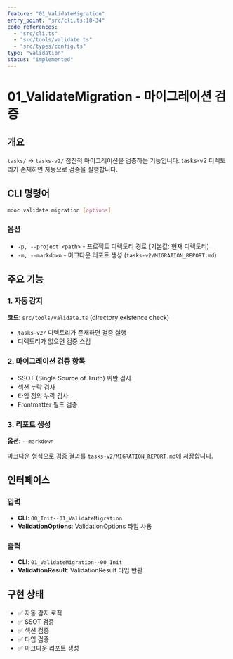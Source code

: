```yaml
---
feature: "01_ValidateMigration"
entry_point: "src/cli.ts:18-34"
code_references:
  - "src/cli.ts"
  - "src/tools/validate.ts"
  - "src/types/config.ts"
type: "validation"
status: "implemented"
---
```


# 01_ValidateMigration - 마이그레이션 검증

## 개요

`tasks/` → `tasks-v2/` 점진적 마이그레이션을 검증하는 기능입니다. tasks-v2 디렉토리가 존재하면 자동으로 검증을 실행합니다.

## CLI 명령어

```bash
mdoc validate migration [options]
```

### 옵션

- `-p, --project <path>` - 프로젝트 디렉토리 경로 (기본값: 현재 디렉토리)
- `-m, --markdown` - 마크다운 리포트 생성 (`tasks-v2/MIGRATION_REPORT.md`)

## 주요 기능

### 1. 자동 감지

**코드**: `src/tools/validate.ts` (directory existence check)

- `tasks-v2/` 디렉토리가 존재하면 검증 실행
- 디렉토리가 없으면 검증 스킵

### 2. 마이그레이션 검증 항목

- SSOT (Single Source of Truth) 위반 검사
- 섹션 누락 검사
- 타입 정의 누락 검사
- Frontmatter 필드 검증

### 3. 리포트 생성

**옵션**: `--markdown`

마크다운 형식으로 검증 결과를 `tasks-v2/MIGRATION_REPORT.md`에 저장합니다.

## 인터페이스

### 입력

- **CLI**: `00_Init--01_ValidateMigration`
- **ValidationOptions**: ValidationOptions 타입 사용

### 출력

- **CLI**: `01_ValidateMigration--00_Init`
- **ValidationResult**: ValidationResult 타입 반환

## 구현 상태

- ✅ 자동 감지 로직
- ✅ SSOT 검증
- ✅ 섹션 검증
- ✅ 타입 검증
- ✅ 마크다운 리포트 생성
